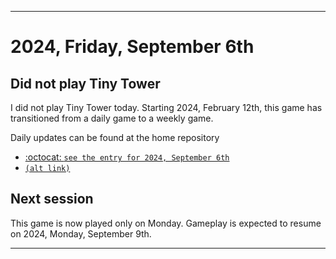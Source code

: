 
***

# 2024, Friday, September 6th

## Did not play Tiny Tower

<!-- TODO: For each weekly entry, make sure the date is correct. The day of the week should be modified in 4 places !-->

I did not play Tiny Tower today. Starting 2024, February 12th, this game has transitioned from a daily game to a weekly game.

Daily updates can be found at the home repository

- [:octocat: `see the entry for 2024, September 6th`](https://github.com/seanpm2001/SeansLifeArchive_Images_TinyTower/tree/master/tiny%20tower/2024/09_September/06/) 
- [`(alt link)`](/tiny%20tower/2024/09_September/06/)

## Next session

This game is now played only on Monday. Gameplay is expected to resume on 2024, Monday, September 9th.

***
